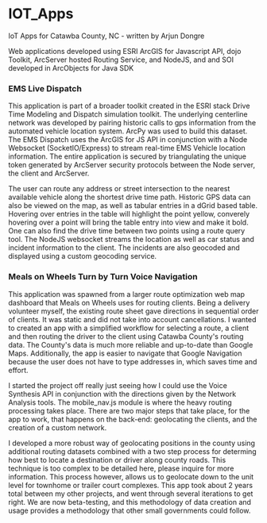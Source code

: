 # IOT_Apps
IoT Apps for Catawba County, NC - written by Arjun Dongre

Web applications developed using ESRI ArcGIS for Javascript API, dojo Toolkit, ArcServer hosted Routing Service, and NodeJS, and and SOI developed in ArcObjects for Java SDK

### EMS Live Dispatch

This application is part of a broader toolkit created in the ESRI stack Drive Time Modeling and Dispatch simulation toolkit. The underlying centerline network was developed by pairing historic calls to gps information from the automated vehicle location system. ArcPy was used to build this dataset. The EMS Dispatch uses the ArcGIS for JS API in conjunction with a Node Websocket (SocketIO/Express) to stream real-time EMS Vehicle location information. The entire application is secured by triangulating the unique token generated by ArcServer security protocols between the Node server, the client and ArcServer.

The user can route any address or street intersection to the nearest available vehicle along the shortest drive time path. Historic GPS data can also be viewed on the map, as well as tabular entries in a dGrid based table. Hovering over entries in the table will highlight the point yellow, converely hovering over a point will bring the table entry into view and make it bold. One can also find the drive time between two points using a route query tool. The NodeJS websocket streams the location as well as car status and incident information to the client. The incidents are also geocoded and displayed using a custom geocoding service. 



### Meals on Wheels Turn by Turn Voice Navigation

This application was spawned from a larger route optimization web map dashboard that Meals on Wheels uses for routing clients. Being a delivery volunteer myself, the existing route sheet gave directions in sequential order of clients. It was static and did not take into account cancellations. I wanted to created an app with a simplified workflow for selecting a route, a client and then routing the driver to the client using Catawba County's routing data. The County's data is much more reliable and up-to-date than Google Maps. Additionally, the app is easier to navigate that Google Navigation because the user does not have to type addresses in, which saves time and effort.

I started the project off really just seeing how I could use the Voice Synthesis API in conjunction with the directions given by the Network Analysis tools. The mobile_nav.js module is where the heavy routing processing takes place. There are two major steps that take place, for the app to work, that happens on the back-end: geolocating the clients, and the creation of a custom network. 

I developed a more robust way of geolocating positions in the county using additional routing datasets combined with a two step process for determing how best to locate a destination or driver along county roads. This technique is too complex to be detailed here, please inquire for more information. This process however, allows us to geolocate down to the unit level for townhome or trailer court complexes. This app took about 2 years total between my other projects, and went through several iterations to get right. We are now beta-testing, and this methodology of data creation and usage provides a methodology that other small governments could follow.


